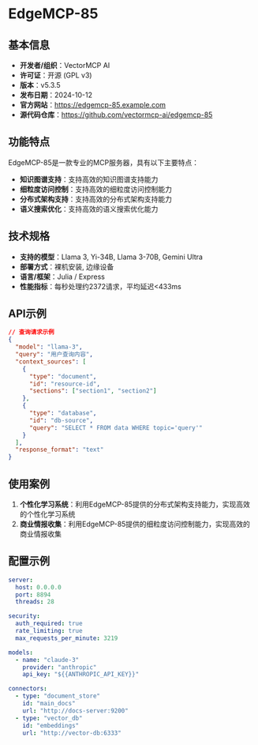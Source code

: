 # EdgeMCP-85

## 基本信息

- **开发者/组织**：VectorMCP AI
- **许可证**：开源 (GPL v3)
- **版本**：v5.3.5
- **发布日期**：2024-10-12
- **官方网站**：https://edgemcp-85.example.com
- **源代码仓库**：https://github.com/vectormcp-ai/edgemcp-85

## 功能特点

EdgeMCP-85是一款专业的MCP服务器，具有以下主要特点：

- **知识图谱支持**：支持高效的知识图谱支持能力
- **细粒度访问控制**：支持高效的细粒度访问控制能力
- **分布式架构支持**：支持高效的分布式架构支持能力
- **语义搜索优化**：支持高效的语义搜索优化能力


## 技术规格

- **支持的模型**：Llama 3, Yi-34B, Llama 3-70B, Gemini Ultra
- **部署方式**：裸机安装, 边缘设备
- **语言/框架**：Julia / Express
- **性能指标**：每秒处理约2372请求，平均延迟<433ms

## API示例

```json
// 查询请求示例
{
  "model": "llama-3",
  "query": "用户查询内容",
  "context_sources": [
    {
      "type": "document",
      "id": "resource-id",
      "sections": ["section1", "section2"]
    },
    {
      "type": "database",
      "id": "db-source",
      "query": "SELECT * FROM data WHERE topic='query'"
    }
  ],
  "response_format": "text"
}
```

## 使用案例

1. **个性化学习系统**：利用EdgeMCP-85提供的分布式架构支持能力，实现高效的个性化学习系统
2. **商业情报收集**：利用EdgeMCP-85提供的细粒度访问控制能力，实现高效的商业情报收集


## 配置示例

```yaml
server:
  host: 0.0.0.0
  port: 8894
  threads: 28

security:
  auth_required: true
  rate_limiting: true
  max_requests_per_minute: 3219

models:
  - name: "claude-3"
    provider: "anthropic"
    api_key: "${{ANTHROPIC_API_KEY}}"

connectors:
  - type: "document_store"
    id: "main_docs"
    url: "http://docs-server:9200"
  - type: "vector_db"
    id: "embeddings"
    url: "http://vector-db:6333"
```